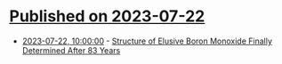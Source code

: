 # [Published on 2023-07-22](index.md)

* [2023-07-22, 10:00:00](https://science.slashdot.org/story/23/07/21/2155222/structure-of-elusive-boron-monoxide-finally-determined-after-83-years?utm_source=rss1.0mainlinkanon&utm_medium=feed) - [Structure of Elusive Boron Monoxide Finally Determined After 83 Years](https://science.slashdot.org/story/23/07/21/2155222/structure-of-elusive-boron-monoxide-finally-determined-after-83-years?utm_source=rss1.0mainlinkanon&utm_medium=feed)
